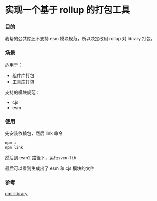 # 实现一个基于 rollup 的打包工具

### 目的
我帮的公共库还不支持 esm 模块规范，所以决定改用 rollup 对 library 打包。

### 场景
适用于：
- 组件库打包
- 工具库打包

支持的模块规范：
- cjs
- esm

### 使用
先安装依赖包，然后 link 命令
```javascript
npm i
npm link
```
然后到 esm2 路径下，运行`sven-lib`  

最后可以看到生成出了 esm 和 cjs 模块的文件

### 参考
[umi-library](https://github.com/umijs/umi/blob/master/packages/umi-library/README.md)

